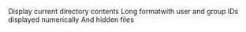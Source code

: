 Display current directory contents Long formatwith user and group IDs displayed numerically And hidden files
